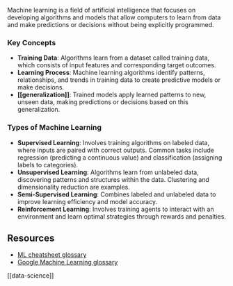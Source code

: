 Machine learning is a field of artificial intelligence that focuses on developing algorithms and models that allow computers to learn from data and make predictions or decisions without being explicitly programmed.

### Key Concepts

- **Training Data**: Algorithms learn from a dataset called training data, which consists of input features and corresponding target outcomes.
- **Learning Process**: Machine learning algorithms identify patterns, relationships, and trends in training data to create predictive models or make decisions.
- **[[generalization]]**: Trained models apply learned patterns to new, unseen data, making predictions or decisions based on this generalization.

### Types of Machine Learning

- **Supervised Learning**: Involves training algorithms on labeled data, where inputs are paired with correct outputs. Common tasks include regression (predicting a continuous value) and classification (assigning labels to categories).
- **Unsupervised Learning**: Algorithms learn from unlabeled data, discovering patterns and structures within the data. Clustering and dimensionality reduction are examples.
- **Semi-Supervised Learning**: Combines labeled and unlabeled data to improve learning efficiency and model accuracy.
- **Reinforcement Learning**: Involves training agents to interact with an environment and learn optimal strategies through rewards and penalties.

## Resources
- [ML cheatsheet glossary](https://ml-cheatsheet.readthedocs.io/en/latest/glossary.html)
- [Google Machine Learning glossary](https://developers.google.com/machine-learning/glossary)

[[data-science]]
